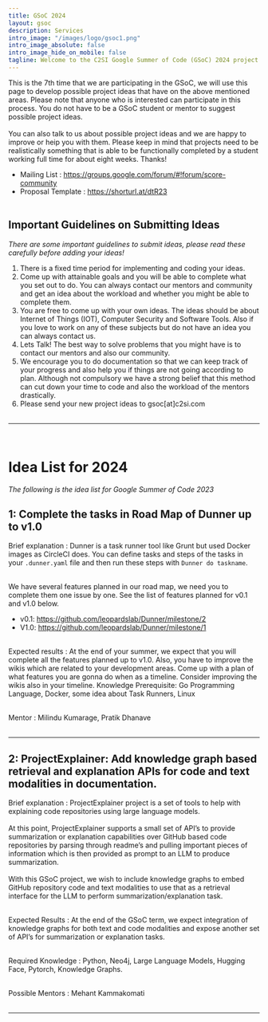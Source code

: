 ```yaml
---
title: GSoC 2024
layout: gsoc
description: Services
intro_image: "/images/logo/gsoc1.png"
intro_image_absolute: false
intro_image_hide_on_mobile: false
tagline: Welcome to the C2SI Google Summer of Code (GSoC) 2024 project ideas page. 
---
```


This is the 7th time that we are participating in the GSoC, we will use this page to develop possible project ideas that have on the above mentioned areas. Please note that anyone who is interested can participate in this process. You do not have to be a GSoC student or mentor to suggest possible project ideas.
<br><br>
You can also talk to us about possible project ideas and we are happy to improve or heip you with them. Please keep in mind that projects need to be realistically something that is able to be functionally completed by a student working full time for about eight weeks. Thanks!

* Mailing List
: <https://groups.google.com/forum/#!forum/score-community>
* Proposal Template
: <a href="https://shorturl.at/dtR23" target="_blank">https://shorturl.at/dtR23</a>
<br><br>


## Important Guidelines on Submitting Ideas

*There are some important guidelines to submit ideas, please read these carefully before adding your ideas!*

1. There is a fixed time period for implementing and coding your ideas.
2. Come up with attainable goals and you will be able to complete what you set out to do. You can always contact our mentors and community and get an idea about the workload and whether you might be able to complete them.
3. You are free to come up with your own ideas. The ideas should be about Internet of Things (IOT), Computer Security and Software Tools. Also if you love to work on any of these subjects but do not have an idea you can always contact us.
4. Lets Talk! The best way to solve problems that you might have is to contact our mentors and also our community.
5. We encourage you to do documentation so that we can keep track of your progress and also help you if things are not going according to plan. Although not compulsory we have a strong belief that this method can cut down your time to code and also the workload of the mentors drastically.
6. Please send your new project ideas to gsoc[at]c2si.com
<br><br>

---------------------------

<br>

# Idea List for 2024
*The following is the idea list for Google Summer of Code 2023*


## 1: Complete the tasks in Road Map of Dunner up to v1.0

Brief explanation
: Dunner is a task runner tool like Grunt but used Docker images as CircleCI does. You can define tasks and steps of the tasks in your `.dunner.yaml` file and then run these steps with `Dunner do taskname`.
<br><br>

We have several features planned in our road map, we need you to complete them one issue by one. See the list of features planned for v0.1 and v1.0 below.
* v0.1: <https://github.com/leopardslab/Dunner/milestone/2>
* V1.0: <https://github.com/leopardslab/Dunner/milestone/1>
<br><br>

Expected results
: At the end of your summer, we expect that you will complete all the features planned up to v1.0. Also, you have to improve the wikis which are related to your development areas. Come up with a plan of what features you are gonna do when as a timeline. Consider improving the wikis also in your timeline.
Knowledge Prerequisite: Go Programming Language, Docker, some idea about Task Runners, Linux
<br><br>

Mentor
: Milindu Kumarage, Pratik Dhanave
<br><br>

---------------------------

## 2: ProjectExplainer: Add knowledge graph based retrieval and explanation APIs for code and text modalities in documentation.

Brief explanation
: ProjectExplainer project is a set of tools to help with explaining code repositories using large language models.
<br><br>
At this point, ProjectExplainer supports a small set of API’s to provide summarization or explanation capabilities over GitHub based code repositories by parsing through readme’s and pulling important pieces of information which is then provided as prompt to an LLM to produce summarization.
<br><br>
With this GSoC project, we wish to include knowledge graphs to embed GitHub repository code and text  modalities to use that as a retrieval interface for the LLM to perform summarization/explanation task.
<br><br>

Expected Results
: At the end of the GSoC term, we expect integration of knowledge graphs for both text and code modalities and expose another set of API’s for summarization or explanation tasks.
<br><br>

Required Knowledge
: Python, Neo4j, Large Language Models, Hugging Face, Pytorch, Knowledge Graphs.
<br><br>

Possible Mentors
: Mehant Kammakomati
<br><br>

----------

